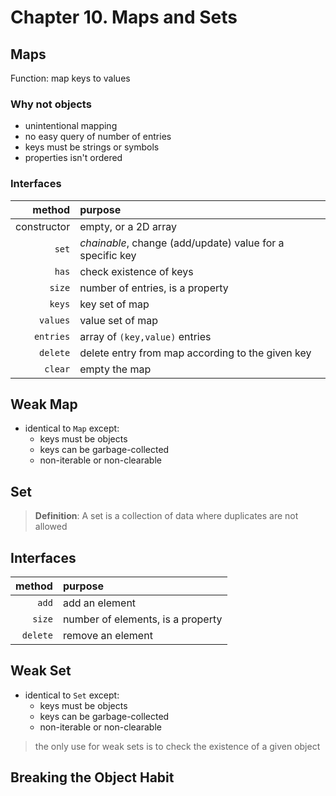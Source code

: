 # Chapter 10. Maps and Sets  

## Maps  
Function: map keys to values  

### Why not objects  
+ unintentional mapping  
+ no easy query of number of entries  
+ keys must be strings or symbols  
+ properties isn't ordered  

### Interfaces  

method | purpose
------:|:-------
constructor | empty, or a 2D array
`set`  | *chainable*, change (add/update) value for a specific key
`has`  | check existence of keys
`size` | number of entries, is a property
`keys` | key set of map
`values` | value set of map
`entries` | array of `(key,value)` entries
`delete` | delete entry from map according to the given key
`clear`  | empty the map

## Weak Map  
+ identical to `Map` except:
  - keys must be objects  
  - keys can be garbage-collected  
  - non-iterable or non-clearable  

## Set  
> **Definition**: A set is a collection of data where duplicates are not allowed  

## Interfaces  

method | purpose
------:|:-------
`add`  | add an element
`size` | number of elements, is a property
`delete` | remove an element

## Weak Set  
+ identical to `Set` except:
  - keys must be objects  
  - keys can be garbage-collected  
  - non-iterable or non-clearable  

> the only use for weak sets is to check the existence  of a given object  

## Breaking the Object Habit  

